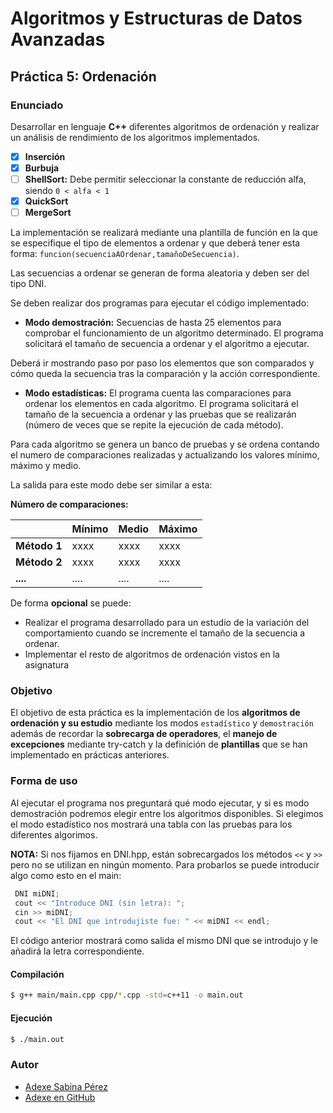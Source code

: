 # Algoritmos y Estructuras de Datos Avanzadas

## Práctica 5: Ordenación

### Enunciado
Desarrollar en lenguaje **C++** diferentes algoritmos de ordenación y realizar un análisis de rendimiento de los algoritmos implementados.

* [x] **Inserción**
* [x] **Burbuja**
* [ ] **ShellSort:** Debe permitir seleccionar la constante de reducción alfa, siendo `0 < alfa < 1`
* [x] **QuickSort**
* [ ] **MergeSort**

La implementación se realizará mediante una plantilla de función en la que se especifique el tipo de elementos a ordenar y que deberá tener esta forma: `funcion(secuenciaAOrdenar,tamañoDeSecuencia)`.

Las secuencias a ordenar se generan de forma aleatoria y deben ser del tipo DNI.

Se deben realizar dos programas para ejecutar el código implementado:

* **Modo demostración:** Secuencias de hasta 25 elementos para comprobar el funcionamiento de un algoritmo determinado. El programa solicitará el tamaño de secuencia a ordenar y el algoritmo a ejecutar.

 Deberá ir  mostrando paso por paso los elementos que son comparados y cómo queda la secuencia tras la comparación y la acción correspondiente.

* **Modo estadísticas:** El programa cuenta las comparaciones para ordenar los elementos en cada algoritmo. El programa solicitará el tamaño de la secuencia a ordenar y las pruebas que se realizarán (número de veces que se repite la ejecución de cada método).

 Para cada algoritmo se genera un banco de pruebas y se ordena contando el numero de comparaciones realizadas y actualizando los valores mínimo, máximo y medio.

 La salida para este modo debe ser similar a esta:

 **Número de comparaciones:**

|            | Mínimo   |  Medio   |  Máximo  |
|------------|----------|----------|----------|
|**Método 1**|   xxxx   |   xxxx   |   xxxx   |
|**Método 2**|   xxxx   |   xxxx   |   xxxx   |
|  **....**  |   ....   |   ....   |   ....   |

De forma **opcional** se puede:
* Realizar el programa desarrollado para un estudio de la variación del comportamiento cuando se incremente el tamaño de la secuencia a ordenar.
* Implementar el resto de algoritmos de ordenación vistos en la asignatura

### Objetivo
El objetivo de esta práctica es la implementación de los **algoritmos de ordenación y su estudio** mediante los modos `estadístico` y `demostración` además de recordar la **sobrecarga de operadores**, el **manejo de excepciones** mediante try-catch y la definición de **plantillas** que se han implementado en prácticas anteriores.

### Forma de uso

Al ejecutar el programa nos preguntará qué modo ejecutar, y si es modo demostración podremos elegir entre los algoritmos disponibles. Si elegimos el modo estadístico nos mostrará una tabla con las pruebas para los diferentes algorimos.

**NOTA:** Si nos fijamos en DNI.hpp, están sobrecargados los métodos `<<` y `>>` pero no se utilizan en ningún momento. Para probarlos se puede introducir algo como esto en el main:

```c++
 DNI miDNI;
 cout << "Introduce DNI (sin letra): ";
 cin >> miDNI;
 cout << "El DNI que introdujiste fue: " << miDNI << endl;
```
El código anterior mostrará como salida el mismo DNI que se introdujo y le añadirá la letra correspondiente.

#### Compilación

```bash
$ g++ main/main.cpp cpp/*.cpp -std=c++11 -o main.out
```

#### Ejecución

```bash
$ ./main.out
```

### Autor

* [Adexe Sabina Pérez](http://alu0100769609.github.io)
* [Adexe en GitHub](http://github.com/alu0100769609)
